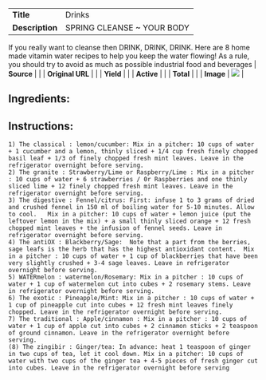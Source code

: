 | | |
| ----------- | ----------- |
| **Title** | Drinks |
| **Description** | SPRING CLEANSE ~ YOUR BODY  |
If you really want to cleanse then DRINK, DRINK, DRINK. Here are 8 home made vitamin water recipes to help you keep the water flowing!
As a rule, you should try to avoid as much as possible industrial food and beverages
| **Source** |  |
| **Original URL** |  |
| **Yield** |  |
| **Active** |  |
| **Total** |  |
| **Image** | ![](https://cdn2.pepperplate.com/recipes/3c82f781426a480f83ebf9a96a1f1d60.jpg) |

## Ingredients:
## Instructions:
	1) The classical : lemon/cucumber: Mix in a pitcher: 10 cups of water + 1 cucumber and a lemon, thinly sliced + 1/4 cup fresh finely chopped basil leaf + 1/3 of finely chopped fresh mint leaves. Leave in the refrigerator overnight before serving.
	2) The granite : Strawberry/Lime or Raspberry/Lime : Mix in a pitcher : 10 cups of water + 6 strawberries / 0r Raspberries and one thinly sliced lime + 12 finely chopped fresh mint leaves. Leave in the refrigerator overnight before serving.
	3) The digestive : Fennel/citrus: First: infuse 1 to 3 grams of dried and crushed fennel in 150 ml of boiling water for 5-10 minutes. Allow to cool.   Mix in a pitcher: 10 cups of water + lemon juice (put the leftover lemon in the mix) + a small thinly sliced orange + 12 fresh chopped mint leaves + the infusion of fennel seeds. Leave in refrigerator overnight before serving.
	4) The antiOX : Blackberry/Sage:  Note that a part from the berries, sage leafs is the herb that has the highest antioxidant content.  Mix in a pitcher : 10 cups of water + 1 cup of blackberries that have been very slightly crushed + 3-4 sage leaves. Leave in refrigerator overnight before serving.
	5) WATERmelon : watermelon/Rosemary: Mix in a pitcher : 10 cups of water + 1 cup of watermelon cut into cubes + 2 rosemary stems. Leave in refrigerator overnight before serving.
	6) The exotic : Pineapple/Mint: Mix in a pitcher : 10 cups of water + 1 cup of pineapple cut into cubes + 12 fresh mint leaves finely chopped. Leave in the refrigerator overnight before serving.
	7) The traditional : Apple/cinnamon : Mix in a pitcher : 10 cups of water + 1 cup of apple cut into cubes + 2 cinnamon sticks + 2 teaspoon of ground cinnamon. Leave in the refrigerator overnight before serving.
	(8) The zingibir : Ginger/tea: In advance: heat 1 teaspoon of ginger in two cups of tea, let it cool down. Mix in a pitcher: 10 cups of water with two cups of the ginger tea + 4-5 pieces of fresh ginger cut into cubes. Leave in the refrigerator overnight before serving

